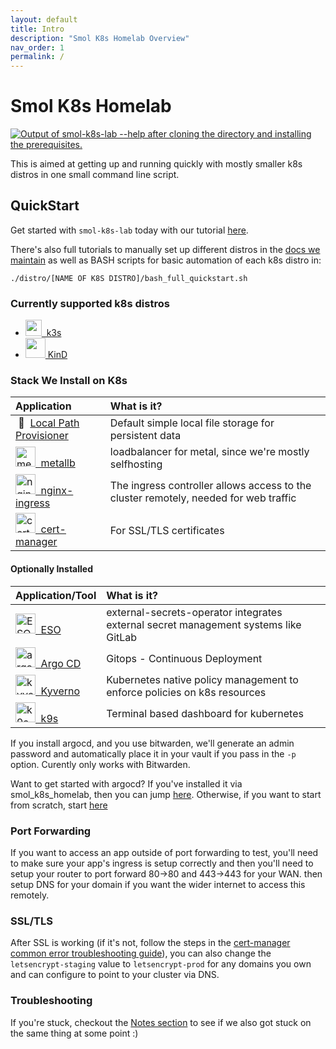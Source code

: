 ```yaml
---
layout: default
title: Intro
description: "Smol K8s Homelab Overview"
nav_order: 1
permalink: /
---
```


# Smol K8s Homelab

[<img src="https://raw.githubusercontent.com/jessebot/smol_k8s_homelab/main/docs/screenshots/help_text.svg" alt="Output of smol-k8s-lab --help after cloning the directory and installing the prerequisites.">](https://raw.githubusercontent.com/jessebot/smol_k8s_homelab/main/docs/screenshots/help_text.svg)

This is aimed at getting up and running quickly with mostly smaller k8s distros in one small command line script.

## QuickStart
Get started with `smol-k8s-lab` today with our tutorial [here](https://jessebot.github.io/smol_k8s_homelab/quickstart).

There's also full tutorials to manually set up different distros in the [docs we maintain](https://jessebot.github.io/smol_k8s_homelab/distros) as well as BASH scripts for basic automation of each k8s distro in:

`./distro/[NAME OF K8S DISTRO]/bash_full_quickstart.sh`

### Currently supported k8s distros

- [<img src="https://raw.githubusercontent.com/jessebot/smol_k8s_homelab/main/docs/icons/k3s_icon.ico" width="26">&nbsp;&nbsp;k3s](https://k3s.io/)
- [<img src="https://raw.githubusercontent.com/jessebot/smol_k8s_homelab/main/docs/icons/kind_icon.png" width="32">&nbsp;KinD](https://kind.sigs.k8s.io/)

### Stack We Install on K8s

|    Application      | What is it? |
|:--------------------|:------------|
| &nbsp;🐄 &nbsp;[Local Path Provisioner](https://github.com/rancher/local-path-provisioner) | Default simple local file storage for persistent data |
| [<img src="https://raw.githubusercontent.com/jessebot/smol_k8s_homelab/main/docs/icons/metallb_icon.png" width="32" alt="metallb logo, blue arrow pointing up, with small line on one leg of arrow to show balance">&nbsp; metallb](https://github.io/metallb/metallb) | loadbalancer for metal, since we're mostly selfhosting |
| [<img src="https://raw.githubusercontent.com/jessebot/smol_k8s_homelab/main/docs/icons/nginx.ico" width="32" alt="nginx logo, white letter N with green background">&nbsp; nginx-ingress](https://github.io/kubernetes/ingress-nginx) | The ingress controller allows access to the cluster remotely, needed for web traffic |
| [<img src="https://raw.githubusercontent.com/jessebot/smol_k8s_homelab/main/docs/icons/cert-manager_icon.png" width="32" alt="cert manager logo"> &nbsp;cert-manager](https://cert-manager.io/docs/) | For SSL/TLS certificates |


#### Optionally Installed

| Application/Tool | What is it? |
|:-----------------|:------------| 
| [<img src="https://raw.githubusercontent.com/jessebot/smol_k8s_homelab/main/docs/icons/eso_icon.png" width="32" alt="ESO logo, outline of robot  iwth astricks in a screen in it's belly">&nbsp; ESO](https://external-secrets.io/v0.5.9/) | external-secrets-operator integrates external secret management systems like GitLab|
| [<img src="https://raw.githubusercontent.com/jessebot/smol_k8s_homelab/main/docs/icons/argo_icon.png" width="32" alt="argo CD logo, an organer squid wearing a fishbowl helmet">&nbsp; Argo CD](https://github.io/argoproj/argo-helm) | Gitops - Continuous Deployment |
| [<img src="https://raw.githubusercontent.com/jessebot/smol_k8s_homelab/main/docs/icons/kyverno_icon.png"  width="32" alt="kyvero logo">&nbsp; Kyverno](https://github.com/kyverno/kyverno/) | Kubernetes native policy management to enforce policies on k8s resources |
| [<img src="https://raw.githubusercontent.com/jessebot/smol_k8s_homelab/main/docs/icons/k9s_icon.png" alt="k9s logo, outline of dog with ship wheels for eyes" width="32"> &nbsp;k9s](https://k9scli.io/topics/install/) | Terminal based dashboard for kubernetes |

If you install argocd, and you use bitwarden, we'll generate an admin password and automatically place it in your vault if you pass in the `-p` option. Curently only works with Bitwarden.

Want to get started with argocd? If you've installed it via smol_k8s_homelab, then you can jump [here](https://github.com/jessebot/argo-example#argo-via-the-gui). Otherwise, if you want to start from scratch, start [here](https://github.com/jessebot/argo-example#argocd)


### Port Forwarding
If you want to access an app outside of port forwarding to test, you'll need to make sure your app's ingress is setup correctly and then you'll need to setup your router to port forward 80->80 and 443->443 for your WAN. then setup DNS for your domain if you want the wider internet to access this remotely.

### SSL/TLS

After SSL is working (if it's not, follow the steps in the [cert-manager common error troubleshooting guide](https://cert-manager.io/docs/faq/acme/#common-errors)), you can also change the `letsencrypt-staging` value to `letsencrypt-prod` for any domains you own and can configure to point to your cluster via DNS.

### Troubleshooting
If you're stuck, checkout the [Notes section](https://jessebot.github.io/smol_k8s_homelab/notes) to see if we also got stuck on the same thing at some point :)
